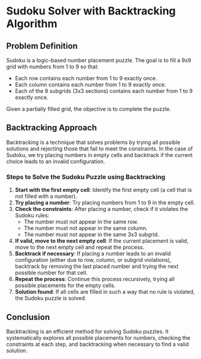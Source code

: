 # Sudoku Solver with Backtracking Algorithm

## Problem Definition

Sudoku is a logic-based number placement puzzle. The goal is to fill a 9x9 grid with numbers from 1 to 9 so that:

- Each row contains each number from 1 to 9 exactly once.
- Each column contains each number from 1 to 9 exactly once.
- Each of the 9 subgrids (3x3 sections) contains each number from 1 to 9 exactly once.

Given a partially filled grid, the objective is to complete the puzzle.

## Backtracking Approach

Backtracking is a technique that solves problems by trying all possible solutions and rejecting those that fail to meet the constraints. In the case of Sudoku, we try placing numbers in empty cells and backtrack if the current choice leads to an invalid configuration.

### Steps to Solve the Sudoku Puzzle using Backtracking

1. **Start with the first empty cell**: Identify the first empty cell (a cell that is not filled with a number).
2. **Try placing a number**: Try placing numbers from 1 to 9 in the empty cell.
3. **Check the constraints**: After placing a number, check if it violates the Sudoku rules:
    - The number must not appear in the same row.
    - The number must not appear in the same column.
    - The number must not appear in the same 3x3 subgrid.
4. **If valid, move to the next empty cell**: If the current placement is valid, move to the next empty cell and repeat the process.
5. **Backtrack if necessary**: If placing a number leads to an invalid configuration (either due to row, column, or subgrid violations), backtrack by removing the last placed number and trying the next possible number for that cell.
6. **Repeat the process**: Continue this process recursively, trying all possible placements for the empty cells.
7. **Solution found**: If all cells are filled in such a way that no rule is violated, the Sudoku puzzle is solved.

## Conclusion

Backtracking is an efficient method for solving Sudoku puzzles. It systematically explores all possible placements for numbers, checking the constraints at each step, and backtracking when necessary to find a valid solution.
